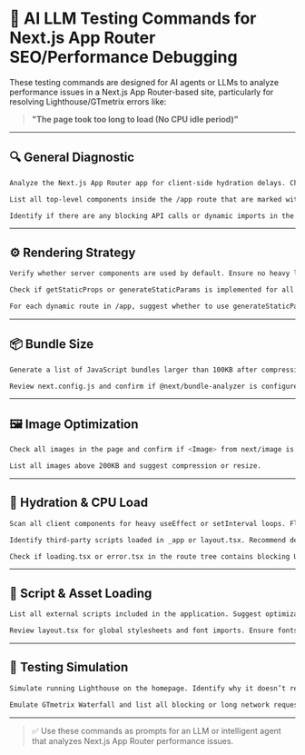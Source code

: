 # 🧪 AI LLM Testing Commands for Next.js App Router SEO/Performance Debugging

These testing commands are designed for AI agents or LLMs to analyze performance issues in a Next.js App Router-based site, particularly for resolving Lighthouse/GTmetrix errors like:

> **"The page took too long to load (No CPU idle period)"**

---

## 🔍 General Diagnostic

```bash
Analyze the Next.js App Router app for client-side hydration delays. Check if excessive "use client" components are blocking initial render.
```

```bash
List all top-level components inside the /app route that are marked with "use client". Flag any unnecessary client components.
```

```bash
Identify if there are any blocking API calls or dynamic imports in the default `page.tsx` or `layout.tsx` that delay TTFB or hydration.
```

---

## ⚙️ Rendering Strategy

```bash
Verify whether server components are used by default. Ensure no heavy logic or data fetching is happening in client components via useEffect.
```

```bash
Check if getStaticProps or generateStaticParams is implemented for all static pages and routes. Recommend where it can be added.
```

```bash
For each dynamic route in /app, suggest whether to use generateStaticParams or fetch in a Server Component.
```

---

## 📦 Bundle Size

```bash
Generate a list of JavaScript bundles larger than 100KB after compression. Recommend dynamic imports for each.
```

```bash
Review next.config.js and confirm if @next/bundle-analyzer is configured. If not, generate the config.
```

---

## 🖼️ Image Optimization

```bash
Check all images in the page and confirm if <Image> from next/image is used. Flag any <img> tags with large images.
```

```bash
List all images above 200KB and suggest compression or resize.
```

---

## 🔁 Hydration & CPU Load

```bash
Scan all client components for heavy useEffect or setInterval loops. Flag any long-running tasks or polling behavior.
```

```bash
Identify third-party scripts loaded in _app or layout.tsx. Recommend defer or lazyOnload loading using next/script.
```

```bash
Check if loading.tsx or error.tsx in the route tree contains blocking UI or infinite spinners.
```

---

## 🔧 Script & Asset Loading

```bash
List all external scripts included in the application. Suggest optimizations using <Script strategy="lazyOnload">.
```

```bash
Review layout.tsx for global stylesheets and font imports. Ensure fonts use preload or font-display: swap.
```

---

## 🧪 Testing Simulation

```bash
Simulate running Lighthouse on the homepage. Identify why it doesn’t reach an idle state. Output likely causes.
```

```bash
Emulate GTmetrix Waterfall and list all blocking or long network requests during the initial load.
```

---

> ✅ Use these commands as prompts for an LLM or intelligent agent that analyzes Next.js App Router performance issues.
